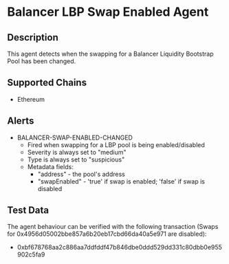 # Balancer LBP Swap Enabled Agent

## Description

This agent detects when the swapping for a Balancer Liquidity Bootstrap Pool has been changed.

## Supported Chains

- Ethereum

## Alerts

- BALANCER-SWAP-ENABLED-CHANGED
  - Fired when swapping for a LBP pool is being enabled/disabled
  - Severity is always set to "medium"
  - Type is always set to "suspicious"
  - Metadata fields:
    - "address" - the pool's address
    - "swapEnabled" - 'true' if swap is enabled; 'false' if swap is disabled

## Test Data

The agent behaviour can be verified with the following transaction (Swaps for 0x4956d05002bbe857a6b20eb17cbd66da40a5e971 are disabled):

- 0xbf678768aa2c886aa7ddfddf47b846dbe0ddd529dd331c80dbb0e955902c5fa9
